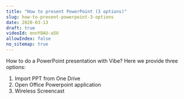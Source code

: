```yaml
---
title: "How to present PowerPoint (3 options)"
slug: how-to-present-powerpoint-3-options
date: 2020-03-13
draft: true
videoId: ennY8AU-a5U
allowIndex: false
no_sitemap: true
---
```




How to do a PowerPoint presentation with Vibe? Here we provide three options:

1. Import PPT from One Drive 
2. Open Office Powerpoint application 
3. Wireless Screencast
